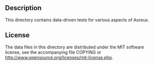 Description
------------

This directory contains data-driven tests for various aspects of Aureus.

License
--------

The data files in this directory are distributed under the MIT software
license, see the accompanying file COPYING or
http://www.opensource.org/licenses/mit-license.php.

